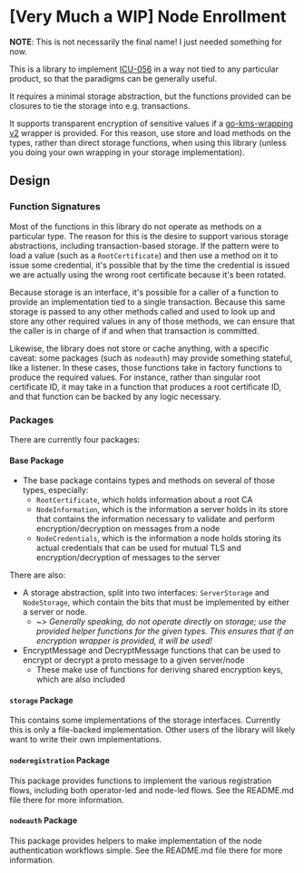 # [Very Much a WIP] Node Enrollment

**NOTE**: This is not necessarily the final name! I just needed something for
now.

This is a library to implement
[ICU-056](https://docs.google.com/document/d/1rlGhyv_g5Cuns66QoDfR2ZUlkkKTsAkJ5KCMSp8n9IE/edit)
in a way not tied to any particular product, so that the paradigms can be
generally useful.

It requires a minimal storage abstraction, but the functions provided can be
closures to tie the storage into e.g. transactions.

It supports transparent encryption of sensitive values if a [go-kms-wrapping
v2](https://github.com/hashicorp/go-kms-wrapping) wrapper is provided. For this
reason, use store and load methods on the types, rather than direct storage
functions, when using this library (unless you doing your own wrapping in your
storage implementation).

## Design

### Function Signatures

Most of the functions in this library do not operate as methods on a particular
type. The reason for this is the desire to support various storage abstractions,
including transaction-based storage. If the pattern were to load a value (such
as a `RootCertificate`) and then use a method on it to issue some credential,
it's possible that by the time the credential is issued we are actually using
the wrong root certificate because it's been rotated.

Because storage is an interface, it's possible for a caller of a function to
provide an implementation tied to a single transaction. Because this same
storage is passed to any other methods called and used to look up and store any
other required values in any of those methods, we can ensure that the caller is
in charge of if and when that transaction is committed.

Likewise, the library does not store or cache anything, with a specific caveat:
some packages (such as `nodeauth`) may provide something stateful, like a
listener. In these cases, those functions take in factory functions to produce
the required values. For instance, rather than singular root certificate ID, it
may take in a function that produces a root certificate ID, and that function
can be backed by any logic necessary.

### Packages

There are currently four packages:

#### Base Package

* The base package contains types and methods on several of those types, especially:
  * `RootCertificate`, which holds information about a root CA
  * `NodeInformation`, which is the information a server holds in its store that
    contains the information necessary to validate and perform
    encryption/decryption on messages from a node
  * `NodeCredentials`, which is the information a node holds storing its actual
    credentials that can be used for mutual TLS and encryption/decryption of
    messages to the server

There are also:

* A storage abstraction, split into two interfaces: `ServerStorage`
and `NodeStorage`, which contain the bits that must be implemented by either a
server or node.
    * ~> _Generally speaking, do not operate directly on storage; use the
      provided helper functions for the given types. This ensures that if an
      encryption wrapper is provided, it will be used!_
* EncryptMessage and DecryptMessage functions that can be used to encrypt or
  decrypt a proto message to a given server/node
    * These make use of functions for deriving shared encryption keys, which are
      also included

#### `storage` Package

This contains some implementations of the storage interfaces. Currently this is
only a file-backed implementation. Other users of the library will likely want
to write their own implementations.

#### `noderegistration` Package

This package provides functions to implement the various registration flows,
including both operator-led and node-led flows. See the README.md file there for
more information.

#### `nodeauth` Package

This package provides helpers to make implementation of the node authentication
workflows simple. See the README.md file there for more information.